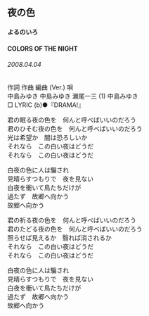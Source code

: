 ## 夜の色
#### よるのいろ
#### COLORS OF THE NIGHT
###### 2008.04.04


作詞  作曲  編曲 (Ver.)   唄   
中島みゆき   中島みゆき   瀬尾一三 (1)  中島みゆき   
□ LYRIC (b)●『DRAMA!』   
   
君の眠る夜の色を　何んと呼べばいいのだろう   
君のひそむ夜の色を　何んと呼べばいいのだろう   
光は希望か　闇は恐ろしいか   
それなら　この白い夜はどうだ   
それなら　この白い夜はどうだ   
   
白夜の色に人は騙され   
見晴らすつもりで　夜を見ない   
白夜を衝いて鳥たちだけが   
過たず　故郷へ向かう   
故郷へ向かう   
   
君の祈る夜の色を　何んと呼べばいいのだろう   
君のたどる夜の色を　何んと呼べばいいのだろう   
照らせば見えるか　翳れば消されるか   
それなら　この白い夜はどうだ   
それなら　この白い夜はどうだ   
   
白夜の色に人は騙され   
見晴らすつもりで　夜を見ない   
白夜を衝いて鳥たちだけが   
過たず　故郷へ向かう   
故郷へ向かう   